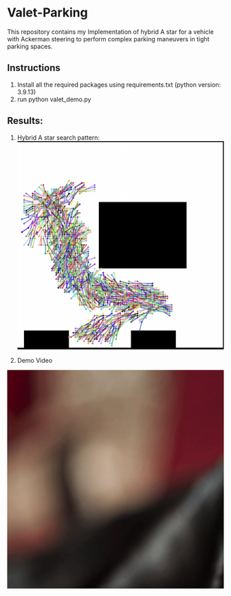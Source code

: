 # Valet-Parking
This repository contains my Implementation of hybrid A star for a vehicle with Ackerman steering to perform complex parking maneuvers in tight parking spaces.
## Instructions
1. Install all the required packages using requirements.txt (python version: 3.9.13)
2. run python valet_demo.py

## Results:
1. Hybrid A star search pattern:
![illustration1](media/searchPattern.png?raw=true "Search Pattern")

2. Demo Video

![illustration2](media/valet_better.gif?raw=true "Demo Video")




